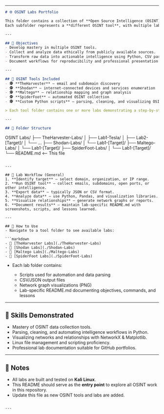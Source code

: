 
---

```markdown
# 🌐 OSINT Labs Portfolio  

This folder contains a collection of **Open Source Intelligence (OSINT) labs** showcasing practical, hands-on experience using various OSINT tools.  
Each subfolder represents a **different OSINT tool**, with multiple labs demonstrating data collection, analysis, and visualization techniques.

---

## 🎯 Objectives
- Develop mastery in multiple OSINT tools.  
- Collect and analyze data ethically from publicly available sources.  
- Transform raw data into actionable intelligence using Python, CSV parsing, and network visualization.  
- Document workflows for reproducibility and professional presentation on GitHub.  

---

## 🧰 OSINT Tools Included
- 🕵️ **TheHarvester** – email and subdomain discovery  
- 🕵️ **Shodan** – internet-connected devices and services enumeration  
- 🕵️ **Maltego** – relationship mapping and graph analysis  
- 🕵️ **SpiderFoot** – automated OSINT collection  
- 🕵️ **Custom Python scripts** – parsing, cleaning, and visualizing OSINT data  

> Each tool folder contains one or more labs demonstrating a step-by-step OSINT workflow.  

---

## 📂 Folder Structure
```

OSINT Labs/
├── TheHarvester-Labs/
│   ├── Lab1-Tesla/
│   ├── Lab2-\[Target]/
│   └── ...
├── Shodan-Labs/
│   └── Lab1-\[Target]/
├── Maltego-Labs/
│   └── Lab1-\[Target]/
├── SpiderFoot-Labs/
│   └── Lab1-\[Target]/
└── README.md  <-- This file

````

---

## 📝 Lab Workflow (General)
1. **Identify target** – select domain, organization, or IP range.  
2. **Run OSINT tool** – collect emails, subdomains, open ports, or other intelligence.  
3. **Export data** – typically JSON or CSV format.  
4. **Analyze data** – use Python, Pandas, and visualization libraries.  
5. **Visualize relationships** – generate network graphs or reports.  
6. **Document results** – maintain lab-specific README.md with screenshots, scripts, and lessons learned.  

---

## 📖 How to Use
- Navigate to a tool folder to see available labs:  

```markdown
- 📁 [TheHarvester Labs](./TheHarvester-Labs)
- 📁 [Shodan Labs](./Shodan-Labs)
- 📁 [Maltego Labs](./Maltego-Labs)
- 📁 [SpiderFoot Labs](./SpiderFoot-Labs)
````

* Each lab folder contains:

  * Scripts used for automation and data parsing
  * CSV/JSON output files
  * Network graph visualizations (PNG)
  * Lab-specific README.md documenting objectives, commands, and lessons

---

## 🧠 Skills Demonstrated

* Mastery of OSINT data collection tools.
* Parsing, cleaning, and automating intelligence workflows in Python.
* Visualizing networks and relationships with NetworkX & Matplotlib.
* Linux file management and scripting proficiency.
* Professional lab documentation suitable for GitHub portfolios.

---

## 🔗 Notes

* All labs are built and tested on **Kali Linux**.
* This README should serve as the **entry point** to explore all OSINT work in this repository.
* Update this file as new OSINT tools and labs are added.

```

---

